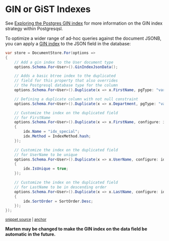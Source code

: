 # GIN or GiST Indexes

See [Exploring the Postgres GIN index](https://hashrocket.com/blog/posts/exploring-postgres-gin-index) for more information on the GIN index strategy within Postgresqsl.

To optimize a wider range of ad-hoc queries against the document JSONB, you can apply a [GIN index](http://www.postgresql.org/docs/9.4/static/gin.html) to
the JSON field in the database:

<!-- snippet: sample_IndexExamples -->
<a id='snippet-sample_indexexamples'></a>
```cs
var store = DocumentStore.For(options =>
{
    // Add a gin index to the User document type
    options.Schema.For<User>().GinIndexJsonData();

    // Adds a basic btree index to the duplicated
    // field for this property that also overrides
    // the Postgresql database type for the column
    options.Schema.For<User>().Duplicate(x => x.FirstName, pgType: "varchar(50)");

    // Defining a duplicate column with not null constraint
    options.Schema.For<User>().Duplicate(x => x.Department, pgType: "varchar(50)", notNull: true);

    // Customize the index on the duplicated field
    // for FirstName
    options.Schema.For<User>().Duplicate(x => x.FirstName, configure: idx =>
    {
        idx.Name = "idx_special";
        idx.Method = IndexMethod.hash;
    });

    // Customize the index on the duplicated field
    // for UserName to be unique
    options.Schema.For<User>().Duplicate(x => x.UserName, configure: idx =>
    {
        idx.IsUnique = true;
    });

    // Customize the index on the duplicated field
    // for LastName to be in descending order
    options.Schema.For<User>().Duplicate(x => x.LastName, configure: idx =>
    {
        idx.SortOrder = SortOrder.Desc;
    });
});
```
<sup><a href='https://github.com/JasperFx/marten/blob/master/src/Marten.Testing/Examples/MartenRegistryExamples.cs#L51-L87' title='Snippet source file'>snippet source</a> | <a href='#snippet-sample_indexexamples' title='Start of snippet'>anchor</a></sup>
<!-- endSnippet -->

**Marten may be changed to make the GIN index on the data field be automatic in the future.**
